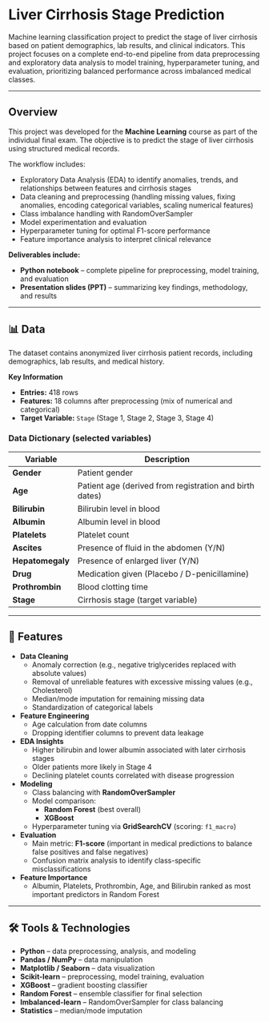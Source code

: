 # Liver Cirrhosis Stage Prediction
Machine learning classification project to predict the stage of liver cirrhosis based on patient demographics, lab results, and clinical indicators. This project focuses on a complete end-to-end pipeline from data preprocessing and exploratory data analysis to model training, hyperparameter tuning, and evaluation, prioritizing balanced performance across imbalanced medical classes.

---

## Overview
This project was developed for the **Machine Learning** course as part of the individual final exam. The objective is to predict the stage of liver cirrhosis using structured medical records.  

The workflow includes:
- Exploratory Data Analysis (EDA) to identify anomalies, trends, and relationships between features and cirrhosis stages
- Data cleaning and preprocessing (handling missing values, fixing anomalies, encoding categorical variables, scaling numerical features)
- Class imbalance handling with RandomOverSampler
- Model experimentation and evaluation
- Hyperparameter tuning for optimal F1-score performance
- Feature importance analysis to interpret clinical relevance

**Deliverables include:**
- **Python notebook** – complete pipeline for preprocessing, model training, and evaluation
- **Presentation slides (PPT)** – summarizing key findings, methodology, and results
---

## 📊 Data

The dataset contains anonymized liver cirrhosis patient records, including demographics, lab results, and medical history.

**Key Information**
- **Entries:** 418 rows  
- **Features:** 18 columns after preprocessing (mix of numerical and categorical)  
- **Target Variable:** `Stage` (Stage 1, Stage 2, Stage 3, Stage 4)  

### Data Dictionary (selected variables)

| Variable        | Description |
|-----------------|-------------|
| **Gender**      | Patient gender |
| **Age**         | Patient age (derived from registration and birth dates) |
| **Bilirubin**   | Bilirubin level in blood |
| **Albumin**     | Albumin level in blood |
| **Platelets**   | Platelet count |
| **Ascites**     | Presence of fluid in the abdomen (Y/N) |
| **Hepatomegaly**| Presence of enlarged liver (Y/N) |
| **Drug**        | Medication given (Placebo / D-penicillamine) |
| **Prothrombin** | Blood clotting time |
| **Stage**       | Cirrhosis stage (target variable) |

---

## 🚀 Features
- **Data Cleaning**
  - Anomaly correction (e.g., negative triglycerides replaced with absolute values)
  - Removal of unreliable features with excessive missing values (e.g., Cholesterol)
  - Median/mode imputation for remaining missing data
  - Standardization of categorical labels
- **Feature Engineering**
  - Age calculation from date columns
  - Dropping identifier columns to prevent data leakage
- **EDA Insights**
  - Higher bilirubin and lower albumin associated with later cirrhosis stages
  - Older patients more likely in Stage 4
  - Declining platelet counts correlated with disease progression
- **Modeling**
  - Class balancing with **RandomOverSampler**
  - Model comparison:
    - **Random Forest** (best overall)
    - **XGBoost**
  - Hyperparameter tuning via **GridSearchCV** (scoring: `f1_macro`)
- **Evaluation**
  - Main metric: **F1-score** (important in medical predictions to balance false positives and false negatives)
  - Confusion matrix analysis to identify class-specific misclassifications
- **Feature Importance**
  - Albumin, Platelets, Prothrombin, Age, and Bilirubin ranked as most important predictors in Random Forest

---

## 🛠️ Tools & Technologies
- **Python** – data preprocessing, analysis, and modeling
- **Pandas / NumPy** – data manipulation
- **Matplotlib / Seaborn** – data visualization
- **Scikit-learn** – preprocessing, model training, evaluation
- **XGBoost** – gradient boosting classifier
- **Random Forest** – ensemble classifier for final selection
- **Imbalanced-learn** – RandomOverSampler for class balancing
- **Statistics** – median/mode imputation
